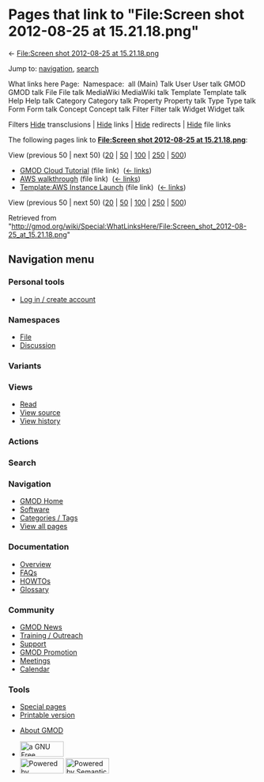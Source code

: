 <div id="mw-page-base" class="noprint">

</div>

<div id="mw-head-base" class="noprint">

</div>

<div id="content" class="mw-body" role="main">

<span id="top"></span>

<div id="mw-js-message" style="display:none;">

</div>



# <span dir="auto">Pages that link to "File:Screen shot 2012-08-25 at 15.21.18.png"</span>

<div id="bodyContent">

<div id="contentSub">

← [File:Screen shot 2012-08-25 at
15.21.18.png](/wiki/File:Screen_shot_2012-08-25_at_15.21.18.png "File:Screen shot 2012-08-25 at 15.21.18.png")

</div>

<div id="jump-to-nav" class="mw-jump">

Jump to: [navigation](#mw-navigation), [search](#p-search)

</div>

<div id="mw-content-text">

What links here Page:  Namespace:  all (Main) Talk User User talk GMOD
GMOD talk File File talk MediaWiki MediaWiki talk Template Template talk
Help Help talk Category Category talk Property Property talk Type Type
talk Form Form talk Concept Concept talk Filter Filter talk Widget
Widget talk

Filters
[Hide](/mediawiki/index.php?title=Special:WhatLinksHere/File:Screen_shot_2012-08-25_at_15.21.18.png&hidetrans=1 "Special:WhatLinksHere/File:Screen shot 2012-08-25 at 15.21.18.png")
transclusions \|
[Hide](/mediawiki/index.php?title=Special:WhatLinksHere/File:Screen_shot_2012-08-25_at_15.21.18.png&hidelinks=1 "Special:WhatLinksHere/File:Screen shot 2012-08-25 at 15.21.18.png")
links \|
[Hide](/mediawiki/index.php?title=Special:WhatLinksHere/File:Screen_shot_2012-08-25_at_15.21.18.png&hideredirs=1 "Special:WhatLinksHere/File:Screen shot 2012-08-25 at 15.21.18.png")
redirects \|
[Hide](/mediawiki/index.php?title=Special:WhatLinksHere/File:Screen_shot_2012-08-25_at_15.21.18.png&hideimages=1 "Special:WhatLinksHere/File:Screen shot 2012-08-25 at 15.21.18.png")
file links

The following pages link to **[File:Screen shot 2012-08-25 at
15.21.18.png](/wiki/File:Screen_shot_2012-08-25_at_15.21.18.png "File:Screen shot 2012-08-25 at 15.21.18.png")**:

View (previous 50 \| next 50)
([20](/mediawiki/index.php?title=Special:WhatLinksHere/File:Screen_shot_2012-08-25_at_15.21.18.png&limit=20 "Special:WhatLinksHere/File:Screen shot 2012-08-25 at 15.21.18.png")
\|
[50](/mediawiki/index.php?title=Special:WhatLinksHere/File:Screen_shot_2012-08-25_at_15.21.18.png&limit=50 "Special:WhatLinksHere/File:Screen shot 2012-08-25 at 15.21.18.png")
\|
[100](/mediawiki/index.php?title=Special:WhatLinksHere/File:Screen_shot_2012-08-25_at_15.21.18.png&limit=100 "Special:WhatLinksHere/File:Screen shot 2012-08-25 at 15.21.18.png")
\|
[250](/mediawiki/index.php?title=Special:WhatLinksHere/File:Screen_shot_2012-08-25_at_15.21.18.png&limit=250 "Special:WhatLinksHere/File:Screen shot 2012-08-25 at 15.21.18.png")
\|
[500](/mediawiki/index.php?title=Special:WhatLinksHere/File:Screen_shot_2012-08-25_at_15.21.18.png&limit=500 "Special:WhatLinksHere/File:Screen shot 2012-08-25 at 15.21.18.png"))

- [GMOD Cloud Tutorial](/wiki/GMOD_Cloud_Tutorial "GMOD Cloud Tutorial")
  (file link) ‎ <span class="mw-whatlinkshere-tools">([←
  links](/mediawiki/index.php?title=Special:WhatLinksHere&target=GMOD+Cloud+Tutorial "Special:WhatLinksHere"))</span>
- [AWS walkthrough](/wiki/AWS_walkthrough "AWS walkthrough") (file link)
  ‎ <span class="mw-whatlinkshere-tools">([←
  links](/mediawiki/index.php?title=Special:WhatLinksHere&target=AWS+walkthrough "Special:WhatLinksHere"))</span>
- [Template:AWS Instance
  Launch](/wiki/Template:AWS_Instance_Launch "Template:AWS Instance Launch")
  (file link) ‎ <span class="mw-whatlinkshere-tools">([←
  links](/mediawiki/index.php?title=Special:WhatLinksHere&target=Template%3AAWS+Instance+Launch "Special:WhatLinksHere"))</span>

View (previous 50 \| next 50)
([20](/mediawiki/index.php?title=Special:WhatLinksHere/File:Screen_shot_2012-08-25_at_15.21.18.png&limit=20 "Special:WhatLinksHere/File:Screen shot 2012-08-25 at 15.21.18.png")
\|
[50](/mediawiki/index.php?title=Special:WhatLinksHere/File:Screen_shot_2012-08-25_at_15.21.18.png&limit=50 "Special:WhatLinksHere/File:Screen shot 2012-08-25 at 15.21.18.png")
\|
[100](/mediawiki/index.php?title=Special:WhatLinksHere/File:Screen_shot_2012-08-25_at_15.21.18.png&limit=100 "Special:WhatLinksHere/File:Screen shot 2012-08-25 at 15.21.18.png")
\|
[250](/mediawiki/index.php?title=Special:WhatLinksHere/File:Screen_shot_2012-08-25_at_15.21.18.png&limit=250 "Special:WhatLinksHere/File:Screen shot 2012-08-25 at 15.21.18.png")
\|
[500](/mediawiki/index.php?title=Special:WhatLinksHere/File:Screen_shot_2012-08-25_at_15.21.18.png&limit=500 "Special:WhatLinksHere/File:Screen shot 2012-08-25 at 15.21.18.png"))

</div>

<div class="printfooter">

Retrieved from
"<http://gmod.org/wiki/Special:WhatLinksHere/File:Screen_shot_2012-08-25_at_15.21.18.png>"

</div>

<div id="catlinks" class="catlinks catlinks-allhidden">

</div>

<div class="visualClear">

</div>

</div>

</div>

<div id="mw-navigation">

## Navigation menu

<div id="mw-head">

<div id="p-personal" role="navigation"
aria-labelledby="p-personal-label">

### Personal tools

- <span id="pt-login"><a
  href="/mediawiki/index.php?title=Special:UserLogin&amp;returnto=Special%3AWhatLinksHere%2FFile%3AScreen+shot+2012-08-25+at+15.21.18.png"
  accesskey="o"
  title="You are encouraged to log in; however, it is not mandatory [o]">Log
  in / create account</a></span>

</div>

<div id="left-navigation">

<div id="p-namespaces" class="vectorTabs" role="navigation"
aria-labelledby="p-namespaces-label">

### Namespaces

- <span id="ca-nstab-image"><a href="/wiki/File:Screen_shot_2012-08-25_at_15.21.18.png"
  accesskey="c" title="View the file page [c]">File</a></span>
- <span id="ca-talk"><a
  href="/mediawiki/index.php?title=File_talk:Screen_shot_2012-08-25_at_15.21.18.png&amp;action=edit&amp;redlink=1"
  accesskey="t"
  title="Discussion about the content page [t]">Discussion</a></span>

</div>

<div id="p-variants" class="vectorMenu emptyPortlet" role="navigation"
aria-labelledby="p-variants-label">

### 

### Variants[](#)

<div class="menu">

</div>

</div>

</div>

<div id="right-navigation">

<div id="p-views" class="vectorTabs" role="navigation"
aria-labelledby="p-views-label">

### Views

- <span id="ca-view">[Read](/wiki/File:Screen_shot_2012-08-25_at_15.21.18.png)</span>
- <span id="ca-viewsource"><a
  href="/mediawiki/index.php?title=File:Screen_shot_2012-08-25_at_15.21.18.png&amp;action=edit"
  accesskey="e" title="This page is protected.
  You can view its source [e]">View source</a></span>
- <span id="ca-history"><a
  href="/mediawiki/index.php?title=File:Screen_shot_2012-08-25_at_15.21.18.png&amp;action=history"
  accesskey="h" title="Past revisions of this page [h]">View history</a></span>

</div>

<div id="p-cactions" class="vectorMenu emptyPortlet" role="navigation"
aria-labelledby="p-cactions-label">

### Actions[](#)

<div class="menu">

</div>

</div>

<div id="p-search" role="search">

### Search

<div id="simpleSearch">

</div>

</div>

</div>

</div>

<div id="mw-panel">

<div id="p-logo" role="banner">

<a href="/wiki/Main_Page"
style="background-image: url(http://gmod.org/images/GMOD-cogs.png);"
title="Visit the main page"></a>

</div>

<div id="p-Navigation" class="portal" role="navigation"
aria-labelledby="p-Navigation-label">

### Navigation

<div class="body">

- <span id="n-GMOD-Home">[GMOD Home](/wiki/Main_Page)</span>
- <span id="n-Software">[Software](/wiki/GMOD_Components)</span>
- <span id="n-Categories-.2F-Tags">[Categories /
  Tags](/wiki/Categories)</span>
- <span id="n-View-all-pages">[View all
  pages](/wiki/Special:AllPages)</span>

</div>

</div>

<div id="p-Documentation" class="portal" role="navigation"
aria-labelledby="p-Documentation-label">

### Documentation

<div class="body">

- <span id="n-Overview">[Overview](/wiki/Overview)</span>
- <span id="n-FAQs">[FAQs](/wiki/Category:FAQ)</span>
- <span id="n-HOWTOs">[HOWTOs](/wiki/Category:HOWTO)</span>
- <span id="n-Glossary">[Glossary](/wiki/Glossary)</span>

</div>

</div>

<div id="p-Community" class="portal" role="navigation"
aria-labelledby="p-Community-label">

### Community

<div class="body">

- <span id="n-GMOD-News">[GMOD News](/wiki/GMOD_News)</span>
- <span id="n-Training-.2F-Outreach">[Training /
  Outreach](/wiki/Training_and_Outreach)</span>
- <span id="n-Support">[Support](/wiki/Support)</span>
- <span id="n-GMOD-Promotion">[GMOD
  Promotion](/wiki/GMOD_Promotion)</span>
- <span id="n-Meetings">[Meetings](/wiki/Meetings)</span>
- <span id="n-Calendar">[Calendar](/wiki/Calendar)</span>

</div>

</div>

<div id="p-tb" class="portal" role="navigation"
aria-labelledby="p-tb-label">

### Tools

<div class="body">

- <span id="t-specialpages"><a href="/wiki/Special:SpecialPages" accesskey="q"
  title="A list of all special pages [q]">Special pages</a></span>
- <span id="t-print"><a
  href="/mediawiki/index.php?title=Special:WhatLinksHere/File:Screen_shot_2012-08-25_at_15.21.18.png&amp;printable=yes"
  rel="alternate" accesskey="p"
  title="Printable version of this page [p]">Printable version</a></span>

</div>

</div>

</div>

</div>

<div id="footer" role="contentinfo">

- <span id="footer-places-about">[About
  GMOD](/wiki/GMOD:About "GMOD:About")</span>

<!-- -->

- <span id="footer-copyrightico">[<img src="http://www.gnu.org/graphics/gfdl-logo-small.png" width="88"
  height="31" alt="a GNU Free Documentation License" />](http://www.gnu.org/licenses/fdl-1.3.html)</span>
- <span id="footer-poweredbyico">[<img src="/mediawiki/skins/common/images/poweredby_mediawiki_88x31.png"
  width="88" height="31" alt="Powered by MediaWiki" />](//www.mediawiki.org/)
  [<img
  src="/mediawiki/extensions/SemanticMediaWiki/includes/../resources/images/smw_button.png"
  width="88" height="31" alt="Powered by Semantic MediaWiki" />](https://www.semantic-mediawiki.org/wiki/Semantic_MediaWiki)</span>

<div style="clear:both">

</div>

</div>

